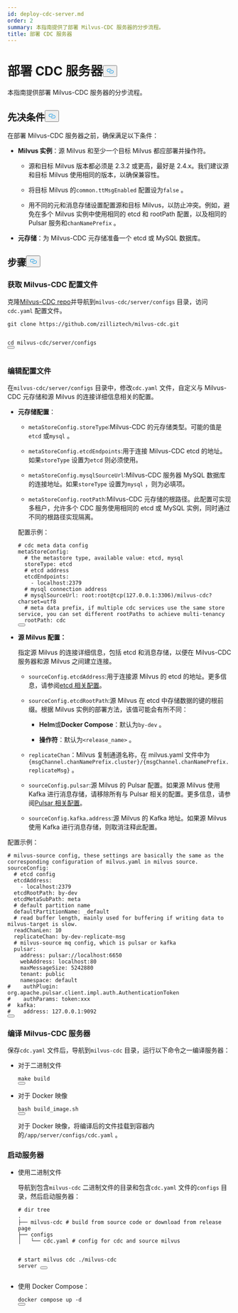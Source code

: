 ```yaml
---
id: deploy-cdc-server.md
order: 2
summary: 本指南提供了部署 Milvus-CDC 服务器的分步流程。
title: 部署 CDC 服务器
---
```

<h1 id="Deploy-CDC-Server" class="common-anchor-header">部署 CDC 服务器<button data-href="#Deploy-CDC-Server" class="anchor-icon" translate="no">
      <svg translate="no"
        aria-hidden="true"
        focusable="false"
        height="20"
        version="1.1"
        viewBox="0 0 16 16"
        width="16"
      >
        <path
          fill="#0092E4"
          fill-rule="evenodd"
          d="M4 9h1v1H4c-1.5 0-3-1.69-3-3.5S2.55 3 4 3h4c1.45 0 3 1.69 3 3.5 0 1.41-.91 2.72-2 3.25V8.59c.58-.45 1-1.27 1-2.09C10 5.22 8.98 4 8 4H4c-.98 0-2 1.22-2 2.5S3 9 4 9zm9-3h-1v1h1c1 0 2 1.22 2 2.5S13.98 12 13 12H9c-.98 0-2-1.22-2-2.5 0-.83.42-1.64 1-2.09V6.25c-1.09.53-2 1.84-2 3.25C6 11.31 7.55 13 9 13h4c1.45 0 3-1.69 3-3.5S14.5 6 13 6z"
        ></path>
      </svg>
    </button></h1><p>本指南提供部署 Milvus-CDC 服务器的分步流程。</p>
<h2 id="Prerequisites" class="common-anchor-header">先决条件<button data-href="#Prerequisites" class="anchor-icon" translate="no">
      <svg translate="no"
        aria-hidden="true"
        focusable="false"
        height="20"
        version="1.1"
        viewBox="0 0 16 16"
        width="16"
      >
        <path
          fill="#0092E4"
          fill-rule="evenodd"
          d="M4 9h1v1H4c-1.5 0-3-1.69-3-3.5S2.55 3 4 3h4c1.45 0 3 1.69 3 3.5 0 1.41-.91 2.72-2 3.25V8.59c.58-.45 1-1.27 1-2.09C10 5.22 8.98 4 8 4H4c-.98 0-2 1.22-2 2.5S3 9 4 9zm9-3h-1v1h1c1 0 2 1.22 2 2.5S13.98 12 13 12H9c-.98 0-2-1.22-2-2.5 0-.83.42-1.64 1-2.09V6.25c-1.09.53-2 1.84-2 3.25C6 11.31 7.55 13 9 13h4c1.45 0 3-1.69 3-3.5S14.5 6 13 6z"
        ></path>
      </svg>
    </button></h2><p>在部署 Milvus-CDC 服务器之前，确保满足以下条件：</p>
<ul>
<li><p><strong>Milvus 实例</strong>：源 Milvus 和至少一个目标 Milvus 都应部署并操作符。</p>
<ul>
<li><p>源和目标 Milvus 版本都必须是 2.3.2 或更高，最好是 2.4.x。我们建议源和目标 Milvus 使用相同的版本，以确保兼容性。</p></li>
<li><p>将目标 Milvus 的<code translate="no">common.ttMsgEnabled</code> 配置设为<code translate="no">false</code> 。</p></li>
<li><p>用不同的元和消息存储设置配置源和目标 Milvus，以防止冲突。例如，避免在多个 Milvus 实例中使用相同的 etcd 和 rootPath 配置，以及相同的 Pulsar 服务和<code translate="no">chanNamePrefix</code> 。</p></li>
</ul></li>
<li><p><strong>元存储</strong>：为 Milvus-CDC 元存储准备一个 etcd 或 MySQL 数据库。</p></li>
</ul>
<h2 id="Steps" class="common-anchor-header">步骤<button data-href="#Steps" class="anchor-icon" translate="no">
      <svg translate="no"
        aria-hidden="true"
        focusable="false"
        height="20"
        version="1.1"
        viewBox="0 0 16 16"
        width="16"
      >
        <path
          fill="#0092E4"
          fill-rule="evenodd"
          d="M4 9h1v1H4c-1.5 0-3-1.69-3-3.5S2.55 3 4 3h4c1.45 0 3 1.69 3 3.5 0 1.41-.91 2.72-2 3.25V8.59c.58-.45 1-1.27 1-2.09C10 5.22 8.98 4 8 4H4c-.98 0-2 1.22-2 2.5S3 9 4 9zm9-3h-1v1h1c1 0 2 1.22 2 2.5S13.98 12 13 12H9c-.98 0-2-1.22-2-2.5 0-.83.42-1.64 1-2.09V6.25c-1.09.53-2 1.84-2 3.25C6 11.31 7.55 13 9 13h4c1.45 0 3-1.69 3-3.5S14.5 6 13 6z"
        ></path>
      </svg>
    </button></h2><h3 id="Obtain-the-Milvus-CDC-config-file" class="common-anchor-header">获取 Milvus-CDC 配置文件</h3><p>克隆<a href="https://github.com/zilliztech/milvus-cdc">Milvus-CDC repo</a>并导航到<code translate="no">milvus-cdc/server/configs</code> 目录，访问<code translate="no">cdc.yaml</code> 配置文件。</p>
<pre><code translate="no" class="language-bash">git <span class="hljs-built_in">clone</span> https://github.com/zilliztech/milvus-cdc.git

<span class="hljs-built_in">cd</span> milvus-cdc/server/configs
<button class="copy-code-btn"></button></code></pre>
<h3 id="Edit-the-config-file" class="common-anchor-header">编辑配置文件</h3><p>在<code translate="no">milvus-cdc/server/configs</code> 目录中，修改<code translate="no">cdc.yaml</code> 文件，自定义与 Milvus-CDC 元存储和源 Milvus 的连接详细信息相关的配置。</p>
<ul>
<li><p><strong>元存储配置</strong>：</p>
<ul>
<li><p><code translate="no">metaStoreConfig.storeType</code>:Milvus-CDC 的元存储类型。可能的值是<code translate="no">etcd</code> 或<code translate="no">mysql</code> 。</p></li>
<li><p><code translate="no">metaStoreConfig.etcdEndpoints</code>:用于连接 Milvus-CDC etcd 的地址。如果<code translate="no">storeType</code> 设置为<code translate="no">etcd</code> 则必须使用。</p></li>
<li><p><code translate="no">metaStoreConfig.mysqlSourceUrl</code>:Milvus-CDC 服务器 MySQL 数据库的连接地址。如果<code translate="no">storeType</code> 设置为<code translate="no">mysql</code> ，则为必填项。</p></li>
<li><p><code translate="no">metaStoreConfig.rootPath</code>:Milvus-CDC 元存储的根路径。此配置可实现多租户，允许多个 CDC 服务使用相同的 etcd 或 MySQL 实例，同时通过不同的根路径实现隔离。</p></li>
</ul>
<p>配置示例：</p>
<pre><code translate="no" class="language-yaml"><span class="hljs-comment"># cdc meta data config</span>
<span class="hljs-attr">metaStoreConfig:</span>
  <span class="hljs-comment"># the metastore type, available value: etcd, mysql</span>
  <span class="hljs-attr">storeType:</span> <span class="hljs-string">etcd</span>
  <span class="hljs-comment"># etcd address</span>
  <span class="hljs-attr">etcdEndpoints:</span>
    <span class="hljs-bullet">-</span> <span class="hljs-string">localhost:2379</span>
  <span class="hljs-comment"># mysql connection address</span>
  <span class="hljs-comment"># mysqlSourceUrl: root:root@tcp(127.0.0.1:3306)/milvus-cdc?charset=utf8</span>
  <span class="hljs-comment"># meta data prefix, if multiple cdc services use the same store service, you can set different rootPaths to achieve multi-tenancy</span>
  <span class="hljs-attr">rootPath:</span> <span class="hljs-string">cdc</span>
<button class="copy-code-btn"></button></code></pre></li>
<li><p><strong>源 Milvus 配置：</strong></p>
<p>指定源 Milvus 的连接详细信息，包括 etcd 和消息存储，以便在 Milvus-CDC 服务器和源 Milvus 之间建立连接。</p>
<ul>
<li><p><code translate="no">sourceConfig.etcdAddress</code>:用于连接源 Milvus 的 etcd 的地址。更多信息，请参阅<a href="https://milvus.io/docs/configure_etcd.md#etcd-related-Configurations">etcd 相关配置</a>。</p></li>
<li><p><code translate="no">sourceConfig.etcdRootPath</code>:源 Milvus 在 etcd 中存储数据的键的根前缀。根据 Milvus 实例的部署方法，该值可能会有所不同：</p>
<ul>
<li><p><strong>Helm</strong>或<strong>Docker Compose</strong>：默认为<code translate="no">by-dev</code> 。</p></li>
<li><p><strong>操作符</strong>：默认为<code translate="no">&lt;release_name&gt;</code> 。</p></li>
</ul></li>
<li><p><code translate="no">replicateChan</code>：Milvus 复制通道名称，在 milvus.yaml 文件中为<code translate="no">{msgChannel.chanNamePrefix.cluster}/{msgChannel.chanNamePrefix.replicateMsg}</code> 。</p></li>
<li><p><code translate="no">sourceConfig.pulsar</code>:源 Milvus 的 Pulsar 配置。如果源 Milvus 使用 Kafka 进行消息存储，请移除所有与 Pulsar 相关的配置。更多信息，请参阅<a href="https://milvus.io/docs/configure_pulsar.md">Pulsar 相关配置</a>。</p></li>
<li><p><code translate="no">sourceConfig.kafka.address</code>:源 Milvus 的 Kafka 地址。如果源 Milvus 使用 Kafka 进行消息存储，则取消注释此配置。</p></li>
</ul></li>
</ul>
<p>配置示例：</p>
<pre><code translate="no" class="language-yaml"><span class="hljs-comment"># milvus-source config, these settings are basically the same as the corresponding configuration of milvus.yaml in milvus source.</span>
<span class="hljs-attr">sourceConfig:</span>
  <span class="hljs-comment"># etcd config</span>
  <span class="hljs-attr">etcdAddress:</span>
    <span class="hljs-bullet">-</span> <span class="hljs-string">localhost:2379</span>
  <span class="hljs-attr">etcdRootPath:</span> <span class="hljs-string">by-dev</span>
  <span class="hljs-attr">etcdMetaSubPath:</span> <span class="hljs-string">meta</span>
  <span class="hljs-comment"># default partition name</span>
  <span class="hljs-attr">defaultPartitionName:</span> <span class="hljs-string">_default</span>
  <span class="hljs-comment"># read buffer length, mainly used for buffering if writing data to milvus-target is slow.</span>
  <span class="hljs-attr">readChanLen:</span> <span class="hljs-number">10</span>
  <span class="hljs-attr">replicateChan:</span> <span class="hljs-string">by-dev-replicate-msg</span>
  <span class="hljs-comment"># milvus-source mq config, which is pulsar or kafka</span>
  <span class="hljs-attr">pulsar:</span>
    <span class="hljs-attr">address:</span> <span class="hljs-string">pulsar://localhost:6650</span>
    <span class="hljs-attr">webAddress:</span> <span class="hljs-string">localhost:80</span>
    <span class="hljs-attr">maxMessageSize:</span> <span class="hljs-number">5242880</span>
    <span class="hljs-attr">tenant:</span> <span class="hljs-string">public</span>
    <span class="hljs-attr">namespace:</span> <span class="hljs-string">default</span>
<span class="hljs-comment">#    authPlugin: org.apache.pulsar.client.impl.auth.AuthenticationToken</span>
<span class="hljs-comment">#    authParams: token:xxx</span>
<span class="hljs-comment">#  kafka:</span>
<span class="hljs-comment">#    address: 127.0.0.1:9092</span>
<button class="copy-code-btn"></button></code></pre>
<h3 id="Compile-the-Milvus-CDC-server" class="common-anchor-header">编译 Milvus-CDC 服务器</h3><p>保存<code translate="no">cdc.yaml</code> 文件后，导航到<code translate="no">milvus-cdc</code> 目录，运行以下命令之一编译服务器：</p>
<ul>
<li><p>对于二进制文件</p>
<pre><code translate="no" class="language-bash">make build
<button class="copy-code-btn"></button></code></pre></li>
<li><p>对于 Docker 映像</p>
<pre><code translate="no" class="language-bash">bash build_image.sh
<button class="copy-code-btn"></button></code></pre>
<p>对于 Docker 映像，将编译后的文件挂载到容器内的<code translate="no">/app/server/configs/cdc.yaml</code> 。</p></li>
</ul>
<h3 id="Start-the-server" class="common-anchor-header">启动服务器</h3><ul>
<li><p>使用二进制文件</p>
<p>导航到包含<code translate="no">milvus-cdc</code> 二进制文件的目录和包含<code translate="no">cdc.yaml</code> 文件的<code translate="no">configs</code> 目录，然后启动服务器：</p>
<pre><code translate="no" class="language-bash"><span class="hljs-comment"># dir tree</span>
.
├── milvus-cdc <span class="hljs-comment"># build from source code or download from release page</span>
├── configs
│   └── cdc.yaml <span class="hljs-comment"># config for cdc and source milvus</span>

<span class="hljs-comment"># start milvus cdc</span>
./milvus-cdc server
<button class="copy-code-btn"></button></code></pre></li>
<li><p>使用 Docker Compose：</p>
<pre><code translate="no" class="language-bash">docker compose up -d
<button class="copy-code-btn"></button></code></pre></li>
</ul>
